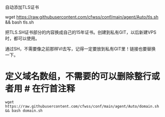 自动添加TLS证书

  wget https://raw.githubusercontent.com/cfwss/conf/main/agent/Auto/tls.sh && bash tls.sh

把TLS.SH证书部分的内容换成自己的15年证书。创建到私有GIT，以后新建VPS时，都可以使用。

通过SH，不需要像之前那样VI去写，记得一定要放到私有GIT里！链接也要替换一下。


# 定义域名数组，不需要的可以删除整行或者用 # 在行首注释

    wget https://raw.githubusercontent.com/cfwss/conf/main/agent/Auto/domain.sh && bash domain.sh
